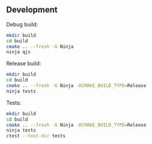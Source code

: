 ## Development

Debug build:

```bash
mkdir build
cd build
cmake .. --fresh -G Ninja
ninja qjs
```

Release build:

```bash
mkdir build
cd build
cmake .. --fresh -G Ninja -DCMAKE_BUILD_TYPE=Release
ninja tests
```

Tests:

```bash
mkdir build
cd build
cmake .. --fresh -G Ninja -DCMAKE_BUILD_TYPE=Release
ninja tests
ctest --test-dir tests
```
